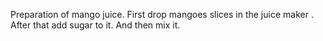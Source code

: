 Preparation of mango juice.
First drop mangoes slices in the juice maker .
After that add sugar to it.
And then mix it.
